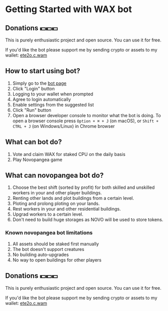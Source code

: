 # Getting Started with WAX bot

## Donations 💵💵💵
This is purely enthusiastic project and open source. You can use it for free.

If you'd like the bot please support me by sending crypto or assets to my wallet: [ete2o.c.wam](https://atomichub.io/profile/wax-mainnet/ete2o.c.wam)

## How to start using bot?

1. Simply go to the [bot page](https://qolota.github.io/wax_bot/build/index.html)
2. Click "Login" button
3. Logging to your wallet when prompted
4. Agree to login automatically
5. Enable settings from the suggested list
5. Click "Run" button
6. Open a browser developer console to monitor what the bot is doing. To open a browser console press `Option + ⌘ + J` (on macOS), or `Shift + CTRL + J` (on Windows/Linux) in Chrome browser

## What can bot do?
1. Vote and claim WAX for staked CPU on the daily basis 
2. Play Novopangea game

## What can novopangea bot do?
1. Choose the best shift (sorted by profit) for both skilled and unskilled workers in your and other player buildings.
2. Renting other lands and plot buildings from a certain level.
3. Ploting and prolong ploting on your lands.
4. Rest workers in your and other residential buildings.
5. Upgrad workers to a certain level.
6. Don't need to build huge storages as NOVO will be used to store tokens.

### Known novopangea bot limitations

1. All assets should be staked first manually
2. The bot doesn't support creatures
3. No building auto-upgrades
4. No way to open buildings for other players

## Donations 💵💵💵
This is purely enthusiastic project and open source. You can use it for free.

If you'd like the bot please support me by sending crypto or assets to my wallet: [ete2o.c.wam](https://atomichub.io/profile/wax-mainnet/ete2o.c.wam)
